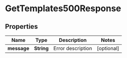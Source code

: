 

# GetTemplates500Response


## Properties

| Name | Type | Description | Notes |
|------------ | ------------- | ------------- | -------------|
|**message** | **String** | Error description |  [optional] |



